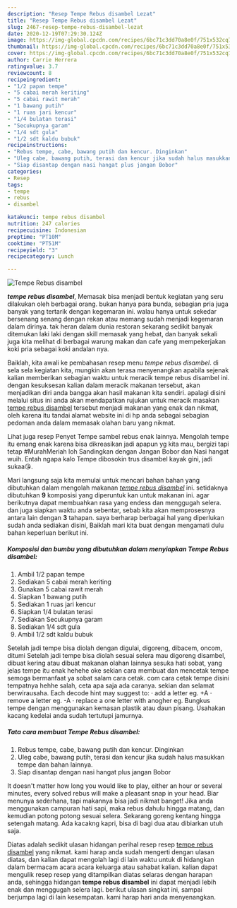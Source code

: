 ```yaml
---
description: "Resep Tempe Rebus disambel Lezat"
title: "Resep Tempe Rebus disambel Lezat"
slug: 2467-resep-tempe-rebus-disambel-lezat
date: 2020-12-19T07:29:30.124Z
image: https://img-global.cpcdn.com/recipes/6bc71c3dd70a8e0f/751x532cq70/tempe-rebus-disambel-foto-resep-utama.jpg
thumbnail: https://img-global.cpcdn.com/recipes/6bc71c3dd70a8e0f/751x532cq70/tempe-rebus-disambel-foto-resep-utama.jpg
cover: https://img-global.cpcdn.com/recipes/6bc71c3dd70a8e0f/751x532cq70/tempe-rebus-disambel-foto-resep-utama.jpg
author: Carrie Herrera
ratingvalue: 3.7
reviewcount: 8
recipeingredient:
- "1/2 papan tempe"
- "5 cabai merah keriting"
- "5 cabai rawit merah"
- "1 bawang putih"
- "1 ruas jari kencur"
- "1/4 bulatan terasi"
- "Secukupnya garam"
- "1/4 sdt gula"
- "1/2 sdt kaldu bubuk"
recipeinstructions:
- "Rebus tempe, cabe, bawang putih dan kencur. Dinginkan"
- "Uleg cabe, bawang putih, terasi dan kencur jika sudah halus masukkan tempe dan bahan lainnya."
- "Siap disantap dengan nasi hangat plus jangan Bobor"
categories:
- Resep
tags:
- tempe
- rebus
- disambel

katakunci: tempe rebus disambel 
nutrition: 247 calories
recipecuisine: Indonesian
preptime: "PT10M"
cooktime: "PT51M"
recipeyield: "3"
recipecategory: Lunch

---
```



![Tempe Rebus disambel](https://img-global.cpcdn.com/recipes/6bc71c3dd70a8e0f/751x532cq70/tempe-rebus-disambel-foto-resep-utama.jpg)

<b><i>tempe rebus disambel</i></b>, Memasak bisa menjadi bentuk kegiatan yang seru dilakukan oleh berbagai orang. bukan hanya para bunda, sebagian pria juga banyak yang tertarik dengan kegemaran ini. walau hanya untuk sekedar bersenang senang dengan rekan atau memang sudah menjadi kegemaran dalam dirinya. tak heran dalam dunia restoran sekarang sedikit banyak ditemukan laki laki dengan skill memasak yang hebat, dan banyak sekali juga kita melihat di berbagai warung makan dan cafe yang mempekerjakan koki pria sebagai koki andalan nya.

Baiklah, kita awali ke pembahasan resep menu <i>tempe rebus disambel</i>. di sela sela kegiatan kita, mungkin akan terasa menyenangkan apabila sejenak kalian memberikan sebagian waktu untuk meracik tempe rebus disambel ini. dengan kesuksesan kalian dalam meracik makanan tersebut, akan menjadikan diri anda bangga akan hasil makanan kita sendiri. apalagi disini melalui situs ini anda akan mendapatkan rujukan untuk meracik masakan <u>tempe rebus disambel</u> tersebut menjadi makanan yang enak dan nikmat, oleh karena itu tandai alamat website ini di hp anda sebagai sebagian pedoman anda dalam memasak olahan baru yang nikmat.

Lihat juga resep Penyet Tempe sambel rebus enak lainnya. Mengolah tempe itu emang enak karena bisa dikreasikan jadi apapun yg kita mau, bergizi tapi tetap #MurahMeriah loh Sandingkan dengan Jangan Bobor dan Nasi hangat wuih. Entah ngapa kalo Tempe dibosokin trus disambel kayak gini, jadi sukaa😘.


Mari langsung saja kita memulai untuk mencari bahan bahan yang dibutuhkan dalam mengolah makanan <u><i>tempe rebus disambel</i></u> ini. setidaknya dibutuhkan <b>9</b> komposisi yang diperuntuk kan untuk makanan ini. agar berikutnya dapat membuahkan rasa yang endess dan menggugah selera. dan juga siapkan waktu anda sebentar, sebab kita akan memprosesnya antara lain dengan <b>3</b> tahapan. saya berharap berbagai hal yang diperlukan sudah anda sediakan disini, Baiklah mari kita buat dengan mengamati dulu bahan keperluan berikut ini.

<!--inarticleads1-->

##### Komposisi dan bumbu yang dibutuhkan dalam menyiapkan Tempe Rebus disambel:

1. Ambil 1/2 papan tempe
1. Sediakan 5 cabai merah keriting
1. Gunakan 5 cabai rawit merah
1. Siapkan 1 bawang putih
1. Sediakan 1 ruas jari kencur
1. Siapkan 1/4 bulatan terasi
1. Sediakan Secukupnya garam
1. Sediakan 1/4 sdt gula
1. Ambil 1/2 sdt kaldu bubuk


Setelah jadi tempe bisa diolah dengan digulai, digoreng, dibacem, oncom, ditumi Setelah jadi tempe bisa diolah sesuai selera mau digoreng disambel, dibuat kering atau dibuat makanan olahan lainnya sesuka hati sobat, yang jelas tempe itu enak hehehe oke sekian cara membuat dan mencetak tempe semoga bermanfaat ya sobat salam cara cetak. com cara cetak tempe disini tempatnya hehhe salah, ceta apa saja ada caranya. sekian dan selamat berwirausaha. Each decode hint may suggest to: · add a letter eg. +A · remove a letter eg. -A · replace a one letter with anogher eg. Bungkus tempe dengan menggunakan kemasan plastik atau daun pisang. Usahakan kacang kedelai anda sudah tertutupi jamurnya. 

<!--inarticleads2-->

##### Tata cara membuat Tempe Rebus disambel:

1. Rebus tempe, cabe, bawang putih dan kencur. Dinginkan
1. Uleg cabe, bawang putih, terasi dan kencur jika sudah halus masukkan tempe dan bahan lainnya.
1. Siap disantap dengan nasi hangat plus jangan Bobor


It doesn&#39;t matter how long you would like to play, either an hour or several minutes, every solved rebus will make a pleasant snap in your head. Biar menunya sederhana, tapi makannya bisa jadi nikmat banget! Jika anda menggunakan campuran hati sapi, maka rebus dahulu hingga matang, dan kemudian potong potong sesuai selera. Sekarang goreng kentang hingga setengah matang. Ada kacakng kapri, bisa di bagi dua atau dibiarkan utuh saja. 

Diatas adalah sedikit ulasan hidangan perihal resep resep <u>tempe rebus disambel</u> yang nikmat. kami harap anda sudah mengerti dengan ulasan diatas, dan kalian dapat mengolah lagi di lain waktu untuk di hidangkan dalam bermacam acara acara keluarga atau sahabat kalian. kalian dapat mengulik resep resep yang ditampilkan diatas selaras dengan harapan anda, sehingga hidangan <b>tempe rebus disambel</b> ini dapat menjadi lebih enak dan menggugah selera lagi. berikut ulasan singkat ini, sampai berjumpa lagi di lain kesempatan. kami harap hari anda menyenangkan.
